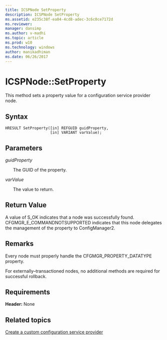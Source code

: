 ```yaml
---
title: ICSPNode SetProperty
description: ICSPNode SetProperty
ms.assetid: e235c38f-ea04-4cd8-adec-3c6c0ce7172d
ms.reviewer: 
manager: dansimp
ms.author: v-madhi
ms.topic: article
ms.prod: w10
ms.technology: windows
author: manikadhiman
ms.date: 06/26/2017
---
```


# ICSPNode::SetProperty

This method sets a property value for a configuration service provider node.

## Syntax

``` syntax
HRESULT SetProperty([in] REFGUID guidProperty, 
                    [in] VARIANT varValue);
```

## Parameters

<a href="" id="guidproperty"></a>*guidProperty*  
<p style="margin-left: 25px">The GUID of the property.</p>

<a href="" id="varvalue"></a>*varValue*  
<p style="margin-left: 25px">The value to return.</p>

## Return Value

A value of S\_OK indicates that a node was successfully found. CFGMGR\_E\_COMMANDNOTSUPPORTED indicates that this node delegates the management of the property to ConfigManager2.

## Remarks

Every node must properly handle the CFGMGR\_PROPERTY\_DATATYPE property.

For externally–transactioned nodes, no additional methods are required for successful rollback.

## Requirements

**Header:** None

## Related topics

[Create a custom configuration service provider](create-a-custom-configuration-service-provider.md)

 






